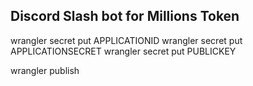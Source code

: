 ## Discord Slash bot for Millions Token

wrangler secret put APPLICATIONID
wrangler secret put APPLICATIONSECRET
wrangler secret put PUBLICKEY

wrangler publish
